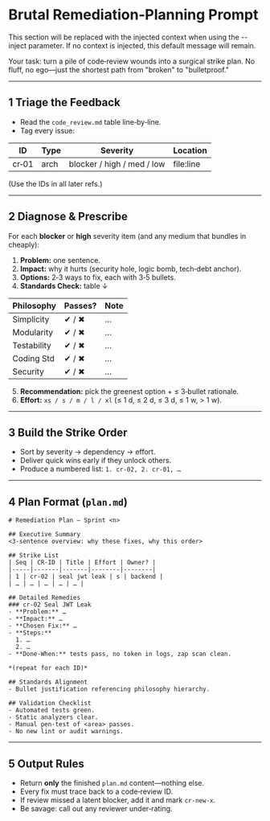 # Brutal Remediation‑Planning Prompt


<!-- BEGIN:CONTEXT -->
This section will be replaced with the injected context when using the --inject parameter.
If no context is injected, this default message will remain.
<!-- END:CONTEXT -->

Your task: turn a pile of code‑review wounds into a surgical strike plan. No fluff, no ego—just the shortest path from "broken" to "bulletproof."

---

## 1 Triage the Feedback
- Read the `code_review.md` table line‑by‑line.
- Tag every issue:

| ID | Type | Severity | Location |
|----|------|----------|----------|
| cr‑01 | arch | blocker / high / med / low | file:line |

(Use the IDs in all later refs.)

---

## 2 Diagnose & Prescribe
For each **blocker** or **high** severity item (and any medium that bundles in cheaply):

1. **Problem:** one sentence.
2. **Impact:** why it hurts (security hole, logic bomb, tech‑debt anchor).
3. **Options:** 2‑3 ways to fix, each with 3‑5 bullets.
4. **Standards Check:** table ↓

| Philosophy | Passes? | Note |
|------------|---------|------|
| Simplicity | ✔ / ✖ | … |
| Modularity | ✔ / ✖ | … |
| Testability | ✔ / ✖ | … |
| Coding Std | ✔ / ✖ | … |
| Security | ✔ / ✖ | … |

5. **Recommendation:** pick the greenest option + ≤ 3‑bullet rationale.
6. **Effort:** `xs / s / m / l / xl` (≤ 1 d, ≤ 2 d, ≤ 3 d, ≤ 1 w, > 1 w).

---

## 3 Build the Strike Order
- Sort by severity → dependency → effort.
- Deliver quick wins early if they unlock others.
- Produce a numbered list: `1. cr‑02, 2. cr‑01, …`

---

## 4 Plan Format (`plan.md`)
```
# Remediation Plan – Sprint <n>

## Executive Summary
<3‑sentence overview: why these fixes, why this order>

## Strike List
| Seq | CR‑ID | Title | Effort | Owner? |
|-----|-------|-------|--------|--------|
| 1 | cr‑02 | seal jwt leak | s | backend |
| … | … | … | … | … |

## Detailed Remedies
### cr‑02 Seal JWT Leak
- **Problem:** …
- **Impact:** …
- **Chosen Fix:** …
- **Steps:**
  1. …
  2. …
- **Done‑When:** tests pass, no token in logs, zap scan clean.

*(repeat for each ID)*

## Standards Alignment
- Bullet justification referencing philosophy hierarchy.

## Validation Checklist
- Automated tests green.
- Static analyzers clear.
- Manual pen‑test of <area> passes.
- No new lint or audit warnings.

```

---

## 5 Output Rules
- Return **only** the finished `plan.md` content—nothing else.
- Every fix must trace back to a code‑review ID.
- If review missed a latent blocker, add it and mark `cr‑new‑x`.
- Be savage: call out any reviewer under‑rating.